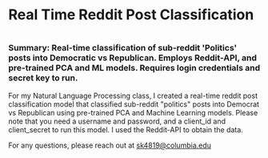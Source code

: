 # Real Time Reddit Post Classification

# <h3> Summary: Real-time classification of sub-reddit 'Politics' posts into Democratic vs Republican. Employs Reddit-API, and pre-trained PCA and ML models. Requires login credentials and secret key to run. </h3> 

For my Natural Language Processing class, I created a real-time reddit post classification model that classified sub-reddit "politics" posts into Democrat vs Republican using pre-trained PCA and Machine Learning models. Please note that you need a username and password, and a client_id and client_secret
to run this model. I used the Reddit-API to obtain the data.

For any questions, please reach out at sk4819@columbia.edu
